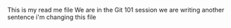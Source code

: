This is my read me file
We are in the Git 101 session
we are writing another sentence
i'm changing this file
